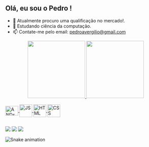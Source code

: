 ## Olá, eu sou o Pedro ! 

- 🔭 Atualmente procuro uma qualificação no mercado!.
- 🌱 Estudando ciência da computação.
- 📫 Contate-me pelo email: pedroavergilio@gmail.com

<div align="center">
  <a href="https://github.com/PedroVergilio">
  <img height="180em" src="https://github-readme-stats.vercel.app/api?username=PedroVergilio&show_icons=true&theme=radical&include_all_commits=true&count_private=true"/>
  <img height="180em" src="https://github-readme-stats.vercel.app/api/top-langs/?username=PedroVergilio&layout=compact&langs_count=7&theme=radical"/>
</div>
  
  <div style ="display: inline_block"><br>
    <img align="center" alt="ANDs" height= "30" width= "40" src="https://cdn.jsdelivr.net/gh/devicons/devicon/icons/androidstudio/androidstudio-original.svg">
    <img align="center" alt="JS" heigth= "30" width= "40" src="https://cdn.jsdelivr.net/gh/devicons/devicon/icons/javascript/javascript-original.svg">
    <img align="center" alt="HTML" heigth= "30" width= "40" src="https://cdn.jsdelivr.net/gh/devicons/devicon/icons/html5/html5-original.svg">
    <img align="center" alt="CSS" heigth= "30" width= "40" src="https://cdn.jsdelivr.net/gh/devicons/devicon/icons/css3/css3-original.svg">
    </div>
  
 ##
  <div> 
  <a href="https://instagram.com/Drukery.png" target="_blank"><img src="https://img.shields.io/badge/-Instagram-%23E4405F?style=for-the-badge&logo=instagram&logoColor=white" target="_blank"></a>
  <a href = "mailto:pedroavergilio@gmail.com"><img src="https://img.shields.io/badge/-Gmail-%23333?style=for-the-badge&logo=gmail&logoColor=white" target="_blank"></a>
  <a href="https://www.linkedin.com/in/pedro-vergilio-b363aa18a/" target="_blank"><img src="https://img.shields.io/badge/-LinkedIn-%230077B5?style=for-the-badge&logo=linkedin&logoColor=white" target="_blank"></a> 
    
  ![Snake animation](https://github.com/PedroVergilio/PedroVergilio/blob/output/github-contribution-grid-snake.svg)
    
 </div>
